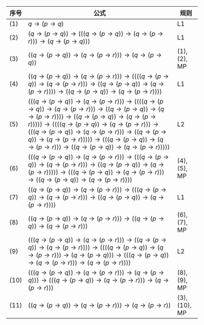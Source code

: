 |序号|公式|规则|
|---|---|---|
|(1)|$q \rightarrow (p \rightarrow q)$|L1|
|(2)|$(q \rightarrow (p \rightarrow q)) \rightarrow (((q \rightarrow (p \rightarrow q)) \rightarrow (q \rightarrow (p \rightarrow r))) \rightarrow (q \rightarrow (p \rightarrow q)))$|L1|
|(3)|$((q \rightarrow (p \rightarrow q)) \rightarrow (q \rightarrow (p \rightarrow r))) \rightarrow (q \rightarrow (p \rightarrow q))$|(1), (2), MP|
|(4)|$((q \rightarrow (p \rightarrow q)) \rightarrow (q \rightarrow (p \rightarrow r))) \rightarrow ((((q \rightarrow (p \rightarrow q)) \rightarrow (q \rightarrow (p \rightarrow r))) \rightarrow ((q \rightarrow (p \rightarrow q)) \rightarrow (q \rightarrow (p \rightarrow r)))) \rightarrow ((q \rightarrow (p \rightarrow q)) \rightarrow (q \rightarrow (p \rightarrow r))))$|L1|
|(5)|$(((q \rightarrow (p \rightarrow q)) \rightarrow (q \rightarrow (p \rightarrow r))) \rightarrow ((((q \rightarrow (p \rightarrow q)) \rightarrow (q \rightarrow (p \rightarrow r))) \rightarrow ((q \rightarrow (p \rightarrow q)) \rightarrow (q \rightarrow (p \rightarrow r)))) \rightarrow ((q \rightarrow (p \rightarrow q)) \rightarrow (q \rightarrow (p \rightarrow r))))) \rightarrow ((((q \rightarrow (p \rightarrow q)) \rightarrow (q \rightarrow (p \rightarrow r))) \rightarrow (((q \rightarrow (p \rightarrow q)) \rightarrow (q \rightarrow (p \rightarrow r))) \rightarrow ((q \rightarrow (p \rightarrow q)) \rightarrow (q \rightarrow (p \rightarrow r))))) \rightarrow (((q \rightarrow (p \rightarrow q)) \rightarrow (q \rightarrow (p \rightarrow r))) \rightarrow ((q \rightarrow (p \rightarrow q)) \rightarrow (q \rightarrow (p \rightarrow r)))))$|L2|
|(6)|$(((q \rightarrow (p \rightarrow q)) \rightarrow (q \rightarrow (p \rightarrow r))) \rightarrow (((q \rightarrow (p \rightarrow q)) \rightarrow (q \rightarrow (p \rightarrow r))) \rightarrow ((q \rightarrow (p \rightarrow q)) \rightarrow (q \rightarrow (p \rightarrow r))))) \rightarrow (((q \rightarrow (p \rightarrow q)) \rightarrow (q \rightarrow (p \rightarrow r))) \rightarrow ((q \rightarrow (p \rightarrow q)) \rightarrow (q \rightarrow (p \rightarrow r))))$|(4), (5), MP|
|(7)|$((q \rightarrow (p \rightarrow q)) \rightarrow (q \rightarrow (p \rightarrow r))) \rightarrow (((q \rightarrow (p \rightarrow q)) \rightarrow (q \rightarrow (p \rightarrow r))) \rightarrow ((q \rightarrow (p \rightarrow q)) \rightarrow (q \rightarrow (p \rightarrow r))))$|L1|
|(8)|$((q \rightarrow (p \rightarrow q)) \rightarrow (q \rightarrow (p \rightarrow r))) \rightarrow ((q \rightarrow (p \rightarrow q)) \rightarrow (q \rightarrow (p \rightarrow r)))$|(6), (7), MP|
|(9)|$(((q \rightarrow (p \rightarrow q)) \rightarrow (q \rightarrow (p \rightarrow r))) \rightarrow ((q \rightarrow (p \rightarrow q)) \rightarrow (q \rightarrow (p \rightarrow r)))) \rightarrow ((((q \rightarrow (p \rightarrow q)) \rightarrow (q \rightarrow (p \rightarrow r))) \rightarrow (q \rightarrow (p \rightarrow q))) \rightarrow (((q \rightarrow (p \rightarrow q)) \rightarrow (q \rightarrow (p \rightarrow r))) \rightarrow (q \rightarrow (p \rightarrow r))))$|L2|
|(10)|$(((q \rightarrow (p \rightarrow q)) \rightarrow (q \rightarrow (p \rightarrow r))) \rightarrow (q \rightarrow (p \rightarrow q))) \rightarrow (((q \rightarrow (p \rightarrow q)) \rightarrow (q \rightarrow (p \rightarrow r))) \rightarrow (q \rightarrow (p \rightarrow r)))$|(8), (9), MP|
|(11)|$((q \rightarrow (p \rightarrow q)) \rightarrow (q \rightarrow (p \rightarrow r))) \rightarrow (q \rightarrow (p \rightarrow r))$|(3), (10), MP|
